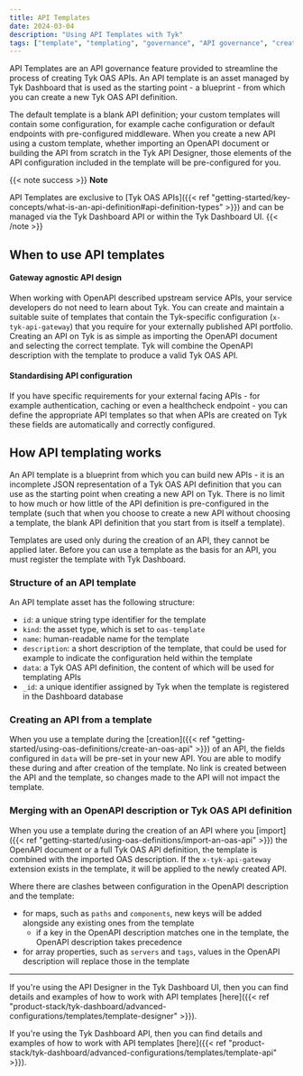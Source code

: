 ```yaml
---
title: API Templates
date: 2024-03-04
description: "Using API Templates with Tyk"
tags: ["template", "templating", "governance", "API governance", "create", "manage", "Tyk OAS", "Tyk OAS API"]
---
```


API Templates are an API governance feature provided to streamline the process of creating Tyk OAS APIs. An API template is an asset managed by Tyk Dashboard that is used as the starting point - a blueprint - from which you can create a new Tyk OAS API definition.

The default template is a blank API definition; your custom templates will contain some configuration, for example cache configuration or default endpoints with pre-configured middleware. When you create a new API using a custom template, whether importing an OpenAPI document or building the API from scratch in the Tyk API Designer, those elements of the API configuration included in the template will be pre-configured for you.

{{< note success >}}
**Note**  

API Templates are exclusive to [Tyk OAS APIs]({{< ref "getting-started/key-concepts/what-is-an-api-definition#api-definition-types" >}}) and can be managed via the Tyk Dashboard API or within the Tyk Dashboard UI.
{{< /note >}}

## When to use API templates
#### Gateway agnostic API design
When working with OpenAPI described upstream service APIs, your service developers do not need to learn about Tyk. You can create and maintain a suitable suite of templates that contain the Tyk-specific configuration (`x-tyk-api-gateway`) that you require for your externally published API portfolio. Creating an API on Tyk is as simple as importing the OpenAPI document and selecting the correct template. Tyk will combine the OpenAPI description with the template to produce a valid Tyk OAS API.

#### Standardising API configuration
If you have specific requirements for your external facing APIs - for example authentication, caching or even a healthcheck endpoint - you can define the appropriate API templates so that when APIs are created on Tyk these fields are automatically and correctly configured.

## How API templating works
An API template is a blueprint from which you can build new APIs - it is an incomplete JSON representation of a Tyk OAS API definition that you can use as the starting point when creating a new API on Tyk. There is no limit to how much or how little of the API definition is pre-configured in the template (such that when you choose to create a new API without choosing a template, the blank API definition that you start from is itself a template).

Templates are used only during the creation of an API, they cannot be applied later. Before you can use a template as the basis for an API, you must register the template with Tyk Dashboard.

### Structure of an API template
An API template asset has the following structure:
 - `id`: a unique string type identifier for the template
 - `kind`: the asset type, which is set to `oas-template`
 - `name`: human-readable name for the template
 - `description`: a short description of the template, that could be used for example to indicate the configuration held within the template
 - `data`: a Tyk OAS API definition, the content of which will be used for templating APIs
 - `_id`: a unique identifier assigned by Tyk when the template is registered in the Dashboard database

### Creating an API from a template
When you use a template during the [creation]({{< ref "getting-started/using-oas-definitions/create-an-oas-api" >}}) of an API, the fields configured in `data` will be pre-set in your new API. You are able to modify these during and after creation of the template. No link is created between the API and the template, so changes made to the API will not impact the template.

### Merging with an OpenAPI description or Tyk OAS API definition
When you use a template during the creation of an API where you [import]({{< ref "getting-started/using-oas-definitions/import-an-oas-api" >}}) the OpenAPI document or a full Tyk OAS API definition, the template is combined with the imported OAS description. If the `x-tyk-api-gateway` extension exists in the template, it will be applied to the newly created API.

Where there are clashes between configuration in the OpenAPI description and the template:
 - for maps, such as `paths` and `components`, new keys will be added alongside any existing ones from the template
   - if a key in the OpenAPI description matches one in the template, the OpenAPI description takes precedence
 - for array properties, such as `servers` and `tags`, values in the OpenAPI description will replace those in the template

<hr>

If you're using the API Designer in the Tyk Dashboard UI, then you can find details and examples of how to work with API templates [here]({{< ref "product-stack/tyk-dashboard/advanced-configurations/templates/template-designer" >}}).

If you're using the Tyk Dashboard API, then you can find details and examples of how to work with API templates [here]({{< ref "product-stack/tyk-dashboard/advanced-configurations/templates/template-api" >}}).
